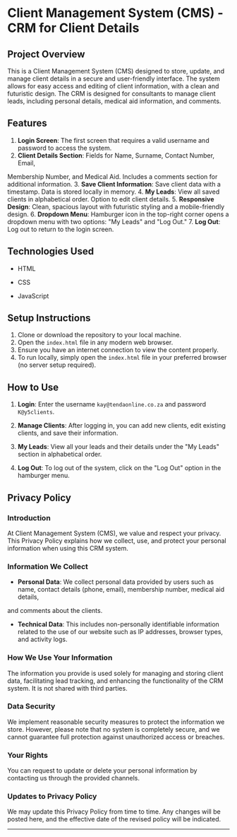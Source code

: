 # Client Management System (CMS) - CRM for Client Details

## Project Overview
This is a Client Management System (CMS) designed to store, update, and manage client details in a secure and user-friendly interface. The system allows for easy access and editing of client information, with a clean and futuristic design. The CRM is designed for consultants to manage client leads, including personal details, medical aid information, and comments.

## Features
1. **Login Screen**: The first screen that requires a valid username and password to access the system.
2. **Client Details Section**: Fields for Name, Surname, Contact Number, Email, 

Membership Number, and Medical Aid. Includes a comments section for additional information.
3. **Save Client Information**: Save client data with a timestamp. Data is stored locally in memory.
4. **My Leads**: View all saved clients in alphabetical order. Option to edit client details.
5. **Responsive Design**: Clean, spacious layout with futuristic styling and a mobile-friendly design.
6. **Dropdown Menu**: Hamburger icon in the top-right corner opens a dropdown menu with two options: "My Leads" and "Log Out."
7. **Log Out**: Log out to return to the login screen.

## Technologies Used
- HTML

- CSS
- JavaScript

## Setup Instructions
1. Clone or download the repository to your local machine.
2. Open the `index.html` file in any modern web browser.
3. Ensure you have an internet connection to view the content properly.
4. To run locally, simply open the `index.html` file in your preferred browser (no server setup required).

## How to Use
1. **Login**: Enter the username `kay@tendaonline.co.za` and password `K@y5clients`.
2. **Manage Clients**: After logging in, you can add new clients, edit existing clients, and save their information.

3. **My Leads**: View all your leads and their details under the "My Leads" section in alphabetical order.
4. **Log Out**: To log out of the system, click on the "Log Out" option in the hamburger menu.

## Privacy Policy

### Introduction
At Client Management System (CMS), we value and respect your privacy. This Privacy Policy explains how we collect, use, and protect your personal information when using this CRM system.

### Information We Collect
- **Personal Data**: We collect personal data provided by users such as name, contact details (phone, email), membership number, medical aid details, 

and comments about the clients.
- **Technical Data**: This includes non-personally identifiable information related to the use of our website such as IP addresses, browser types, and activity logs.

### How We Use Your Information
The information you provide is used solely for managing and storing client data, facilitating lead tracking, and enhancing the functionality of the CRM system. It is not shared with third parties.

### Data Security
We implement reasonable security measures to protect the information we store. However, please note that no system is completely secure, and we cannot guarantee full protection against unauthorized access or breaches.

### Your Rights
You can request to update or delete your personal information by contacting us through the provided channels.

### Updates to Privacy Policy
We may update this Privacy Policy from time to time. Any changes will be posted here, and the effective date of the revised policy will be indicated.

---
